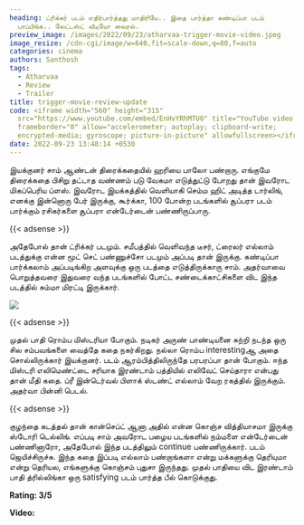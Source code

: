 ```yaml
---
heading: ட்ரிக்கர் படம் எதிர்பார்த்தது மாதிரியே.. இதை பார்த்தா கண்டிப்பா படம்
  பாப்பிங்க.. லேட்டஸ்ட் வீடியோ வைரல்.
preview_image: /images/2022/09/23/atharvaa-trigger-movie-video.jpeg
image_resize: /cdn-cgi/image/w=640,fit=scale-down,q=80,f=auto
categories: cinema
authors: Santhosh
tags:
  - Atharvaa
  - Review
  - Trailer
title: trigger-movie-review-update
code: <iframe width="560" height="315"
  src="https://www.youtube.com/embed/EnHvYRhMTU0" title="YouTube video player"
  frameborder="0" allow="accelerometer; autoplay; clipboard-write;
  encrypted-media; gyroscope; picture-in-picture" allowfullscreen></iframe>
date: 2022-09-23 13:48:14 +0530
---
```



இயக்குனர் சாம் ஆண்டன் திரைக்கதையில் ஹரியை பாலோ பண்றாரு. எங்குமே திரைக்கதை பிசிறு தட்டாத வண்ணம் படு வேகமா எடுத்துட்டு போறது தான் இவரோட மிகப்பெரிய ப்ளஸ். இவரோட இயக்கத்தில் வெளியாகி செம்ம ஹிட் அடித்த டார்லிங், எனக்கு இன்னொரு பேர் இருக்கு, கூர்க்கா, 100 போன்ற படங்களில் சூப்பரா படம் பார்க்கும் ரசிகர்களை சூப்பரா என்டேர்டைன் பண்ணிருப்பாரு.

{{< adsense >}}

அதேபோல் தான் ட்ரிக்கர் படமும். சமீபத்தில் வெளிவந்த டீசர், ட்ரைலர் எல்லாம் படத்துக்கு என்ன மூட் செட் பண்ணுச்சோ படமும் அப்படி தான் இருக்கு. கண்டிப்பா பார்க்கலாம் அப்படிங்கிற அளவுக்கு ஒரு படத்தை எடுத்திருக்காரு சாம். அதர்வாவை பொறுத்தவரை இதுவரை வந்த படங்களில் போட்ட சண்டைக்காட்சிகளை விட இந்த படத்தில் சும்மா மிரட்டி இருக்கார்.

![](/images/2022/09/23/atharvaa-trigger-movie-video-.jpeg)

{{< adsense >}}

முதல் பாதி ரொம்ப மிஸ்டரியா போகும். நடிகர் அருண் பாண்டியனை சுற்றி நடந்த ஒரு சில சம்பவங்களை வைத்தே கதை நகர்கிறது. நல்லா ரொம்ப interestingஆ அதை சொல்லிருக்கார் இயக்குனர். படம் ஆரம்பித்திலிருந்தே பரபரப்பா தான் போகும். ஈந்த மிஸ்டரி எலிமெண்ட்டை சரியாக இரண்டாம் பத்தியில் எலிவேட் செய்தாரா என்பது தான் மீதி கதை. ப்ரீ இன்டெர்வல் பிளாக் ஸ்டண்ட் எல்லாம் வேற ரகத்தில் இருக்கும். அதர்வா பின்னி பெடல்.

{{< adsense >}}

குழந்தை கடத்தல்  தான் கான்செப்ட் ஆனா அதில் என்ன கொஞ்ச வித்தியாசமா இருக்கு ஸ்டோரி டெல்லிங். எப்படி சாம் அவரோட பழைய படங்களில் நம்மளை என்டேர்டைன் பண்ணினாரோ, அதேபோல் இந்த படத்திலும் continue பண்ணிருக்கார். படம் ஜெயிச்சிருச்சு. இந்த கதை இப்படி எல்லாம் பண்றாங்களா என்று மக்களுக்கு தெரியுமா என்று தெரியல, எங்களுக்கு கொஞ்சம் புதுசா இருந்தது. முதல் பாதியை விட இரண்டாம் பாதி த்ரில்லிங்கா ஒரு satisfying படம் பார்த்த பீல் கொடுக்குது.

**R﻿ating: 3/5**

**V﻿ideo:**